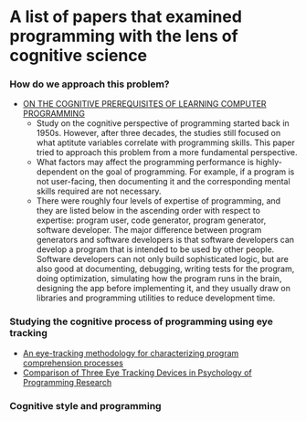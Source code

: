 A list of papers that examined programming with the lens of cognitive science
=============================================================================

### How do we approach this problem?
* [ON THE COGNITIVE PREREQUISITES OF LEARNING COMPUTER PROGRAMMING](https://web.stanford.edu/~roypea/RoyPDF%20folder/A17_Pea_Kurland_83.pdf)
  - Study on the cognitive perspective of programming started back in 1950s. However, after three decades, the studies still focused on what aptitute variables correlate with programming skills. This paper tried to approach this problem from a more fundamental perspective.
  - What factors may affect the programming performance is highly-dependent on the goal of programming. For example, if a program is not user-facing, then documenting it and the corresponding mental skills required are not necessary.
  - There were roughly four levels of expertise of programming, and they are listed below in the ascending order with respect to expertise: program user, code generator, program generator, software developer. The major difference between program generators and software developers is that software developers can develop a program that is intended to be used by other people. Software developers can not only build sophisticated logic, but are also good at documenting, debugging, writing tests for the program, doing optimization, simulating how the program runs in the brain, designing the app before implementing it, and they usually draw on libraries and programming utilities to reduce development time.

### Studying the cognitive process of programming using eye tracking
* [An eye-tracking methodology for characterizing program comprehension processes](https://www.tandfonline.com/doi/abs/10.1080/00011037.1980.11008282)
* [Comparison of Three Eye Tracking Devices in Psychology of Programming Research](http://www.cs.joensuu.fi/~saja/var_roles/abstracts/ppig04_ne_sa.pdf)

### Cognitive style and programming
